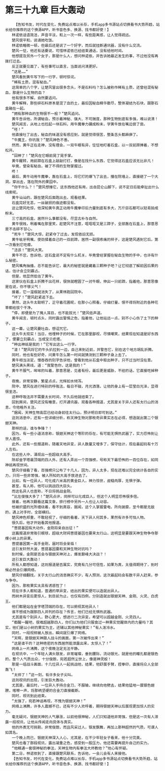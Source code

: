 # 第三十九章 巨大轰动
        【告知书友，时代在变化，免费站点难以长存，手机app多书源站点切换看书大势所趋，站长给你推荐的这个换源APP，听书音色多、换源、找书都好使！】
       林诺依话语简洁，声音平淡，和上一次一样，有些距离感，让人觉得疏远。
       楚风很平和，说请她吃饭。
       林诺依略微一顿，但最后还是说了一个好字，而后就挂断通讯器，没有什么交流。
       楚风一怔，他还有话要说，可惜林诺依已经结束通话，没有给他时间。
       他想提及另外一个女子，那是什么人，想问林诺依，并告诉她最近发生的事，不过他没有再拨打过去。
       反正就要见面了，有些事可以直言，当面说问清更好。
       “这是……”
       楚风看到黄牛写下的一行字，顿时惊诧。
       “稀有土质，混有秘血。”
       这简单的八个字，让楚风冒出很多念头，不是石料吗？怎么被称作稀有土质，还曾经混有秘血，那是什么生物的血？
       他有很多不解，自然要追问。
       黄牛解释，那些碎石料原本是混了血的土，最后因秘血精华散尽，整体凝结为石块，跟那石盒融在一起。
       “拥有那种血的生物很不一般？”楚风追问。
       黄牛告诉他，所谓秘血，预示着神秘、强大、不可揣度，那种生物到底有多强，难以说清！
       楚风闻言，从地上也捡起一块石料，用牛魔拳力碾成粉末，学黄牛放在嘴边尝了尝。
       “呸！”
       他直接吐了出去，秘血的味道没有感应到，就是觉得很苦，整条舌头都麻痹了。
       “牛魔王，你坑我？”楚风神色不善。
       然而，黄牛正在走神，没有理会，一双牛眼有异，怔怔地盯着石盒，以一双前蹄捧着，不想松开。
       “回神了！”楚风在它眼前晃了晃手掌。
       黄牛醒转，用前蹄在石盒上敲敲打打，像是在找什么东西，它觉得这石盒应该无比非凡！
       毕竟，曾染有秘血，被了不得的生物掌握过。
       咚！
       最后，黄牛动用牛魔拳，轰在石盒上，将它打的爆飞了出去，撞在院墙上，直接砸了一个大洞，穿出去，落在院外的果园中。
       “你干什么？！”楚风想捶它，这东西他还有用，出自昆仑山脚下，说不定日后能牵扯出什么线索呢。
       黄牛讪讪的，跟在楚风后面跑出去，观看结果。
       石盒完好无恙，一丝破损的痕迹都没有。
       这让楚风吃惊，他深知黄牛真正动用牛魔拳印后力量到底有多大，万斤巨石都可以轻易拍成粉末。
       三寸高的石盒，居然什么事都没有，尽显古朴与自然。
       黄牛很贱，咧着嘴在那里笑，趁楚风不注意，哐哐哐又是三蹄子，全部轰在石盒上，那意思是不击碎不甘心。
       “死牛！”楚风大惊，赶紧夺了过去，发现依旧无损。
       黄牛呲牙咧嘴，使劲揉着自己的一双前蹄，居然一副很疼痛的样子，这是楚风遇到它后，第一次看到它吃瘪。
       “活该！”楚风大笑。
       黄牛不忿，告诉他，这石盒说不定有什么机关，毕竟曾经掌握在秘血生物的手中，也许有什么秘密。
       楚风嘴角抽搐，总不能告诉它，最大的秘密就是藏着三颗种子吧？让它彻底了解前因后果的话，估计会立刻霸占。
       但是，他显然低估了黄牛。
       这家伙在石盒上折腾不出花样，很快就瞪圆了一对牛眼，伸出一只前蹄，指着他，那意思像是在说，你不够义气！
       接着，它一溜烟就消失了，从果林跑回院中。
       “坏了！”楚风赶紧追下去。
       果然，这头牛太聪明了，正守着花圃呢，在那小心照看，仔细打量，恨不得将附近的各种花草都给拔个干净。
       “停，即便是为了掩人耳目，也不能拔光！”楚风低声道。
       黄牛闻言，顿时点头，同时露出警惕之色，指着他，让他站远一点，别不小心伤了土下的种子。
       这一幕，让楚风要吐血，想诅咒它。
       这头牛太现实！当日，他埋种子的时候，它在那里鄙视，尽情嘲笑，结果现在知道是好东西了，便要立刻霸占，当成宝贝疙瘩。
       “种出神祇是我的！”它写出这么一行字。
       “滚！”楚风将它的牛头扒拉到一边，自己来到近前，并警告它，别在这个地方胡乱折腾。
       同时，他也有些好奇，问黄牛怎么第一时间就猜测到三颗种子身上去了。
       黄牛相当淡定，慢吞吞的刻字告诉他，曾看到他从石盒中取出种子，只不过当时没在意。
       楚风满头黑线，道：“我警告你，这是我的！”
       黄牛不服气，哞哞的叫着，那意思是，见者有份，最后更是威胁，不给的话，它直接吃掉种子。
       夜晚，非常安静，繁星点点，光辉如水倾泻。
       院中，楚风在进行特别的呼吸法，每日不辍，月光洒落，让他的身上有一层莹白光泽，显得很圣洁。
       这种呼吸法并不需要太长时间，不久后他就结束了。
       回到房间，楚风还没有睡意，打开通讯器，观看各种报道，尤其是关于异人还有太行山的消息，令他格外关注。
       “据闻，天神生物高层已经动身前往太行山，预计明日即可到达。”
       这则消息中，还有一些详细分析，称天神生物对那枚奇异果实志在必得，想造就出第二个银翅天神。
       那样的话，谁与争锋？！
       因为，有一些小道消息称，银翅天神这个等阶的存在，有可能无惧热武器了，实力恐怖到让世人震惊。
       此外，还有一些报道称，随着天地异变，异人数量又增多了，保守估计，现在最起码有十万人左右。
       在这些人中，涌现出一些超级大高手。
       除却金字塔最顶端的四人外，还有人弄出一个百强榜，号称天下最恐怖的一百位存在，如同神祇再现世间。
       楚风仔细看了看，百强榜只公布了十几人，因为，异人太多，现在还难以完全统计各自的实力，只将一些非常强，被人所知的大高手放进去了。
       比如，有一位异人，可化成六米高的黄金巨人，神力惊世，皮糙肉厚，无惧子弹。
       甚至，有人称，他可以挑战四大巨头。
       而这名异人也宣称，不日将挑战金刚。
       “比左俊强大多了！”楚风点评，同样可以化成巨人，但这个人明显恐怖很多倍。
       接着，他再次翻看这篇文章，排行榜中另外一人也让人动容。
       他被炽盛的光所缠绕着，看不到真容，据闻，这个人掌握雷电，所向披靡，至今都是无敌的，遇上对手时，全部横扫。
       楚风神色郑重，不敢轻视了，仔细的看着，天下异人何其多，果然有许多可怕人物。
       很久后，他才开始看其他报道。
       “菩提基因有大动作，金刚将亲自出征！”
       这篇报道非常吸引眼球，超级大财阀菩提基因也要来太行山，这明显是要跟天神生物争夺那棵小树上的异果。
       菩提基因第一高手金刚，届时将会亲临！
       这引发轩然大波，菩提基因要和天神生物对抗吗？
       到时候，金刚是否会与银翅天神对上，爆发巅峰大决战？！
       这引发巨大轰动！
       所有人都想知道，这则报道是否属实，究竟有几分可信性，如果为真，太值得期待了，到时候必然会引爆网络。
       楚风仔细翻找，关于太行山的消息确实不少，有人预测，这次最起码会有数千异人赶来，参与争夺。
       因为，那枚果实太具有诱惑性了！
       现在许多人都知道，普通的草异变，结出的果实便可以造就出异人。
       而树木异变后更惊人，到目前为止，也仅有四例，分别造就出银翅天神、金刚、火灵、白虎王。
       他们都是站在金字塔顶端的存在，可以俯视其他异人！
       谁不想成为跟那四人并列的存在？传言，他们已经无惧热武器。
       尤其是有个别异人，野心更大，想进行二次异变，希望可以超越金刚、火灵四人。
       “都醒一醒吧，很难超越那四人，你们以为他们只服食过一种果实觉醒体内的力量吗？其实，他们是以小树的果实为主，还辅以其他神秘果实！”有人泼冷水。
       同时，一段视频被人放出，瞬间就引爆了网络。
       “天啊，是银翅天神跟人战斗的画面，第一次被传出来！”
       “这是谁干的？这种绝密的东西居然能泄露出来，太惊人了！”
       网络上一片沸腾，这个夜晚注定无法平静。
       在视讯中，一个年轻人满头银发，非常璀璨，垂到腰际，流动银光，就是他的瞳孔都是银色的，整个人气质出众，十分俊朗，宛若超然尘世上，像是神灵般！
       那是一组战斗画面，十几位异人一起挑战他，结果，他舒展手臂，捏拳印，直接将众人全部轰飞！
       “太帅了！”这一刻，有许多女子尖叫。
       这则视讯的出现，引发巨大轰动。
       尤其是，最后时，一位异人手持合金刀，不服输，继续向他劈去，结果他猛地一展银色翅膀，喀嚓一声，将那柄坚硬的合金刀直接截断。
       同时，视讯到此结束。
       “太强了，宛若神话再现，不愧为银翅天神！”
       网络上沸腾，许多人震撼不已，还有不少人欢呼着，期待银翅天神以后展现更加惊人的实力。
       毫无疑问，银翅天神的人气暴涨，以前他很神秘，人们只知道他非常强，但是这一次有人泄露一段视讯，让他从传闻走向具体与真实。
       他的外表无可挑剔，非常俊朗，而且风采过人，银发飘舞，再加上那种超然的气质，可谓人如其名。
       一个晚上而已，银翅天神深入人心，尤其是，在不少年轻女子看来，他十分完美。
       楚风也看了那段视讯，露出凝重之色，感受到一股压力，他还需要再提升自己的实力。
       “他精通一套很神秘的拳法，天神生物内有拳法大师教他？”他心有怀疑。
       第二日，林诺依到了，直接跟楚风联系，告诉他，一会儿会有人来接他。
       【告知书友，时代在变化，免费站点难以长存，手机app多书源站点切换看书大势所趋，站长给你推荐的这个换源APP，听书音色多、换源、找书都好使！】